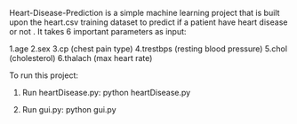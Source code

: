Heart-Disease-Prediction is a simple machine learning project that is built upon the heart.csv training dataset to predict if a patient have heart disease or not .
It takes  6 important parameters as input:

1.age
2.sex
3.cp (chest pain type)
4.trestbps (resting blood pressure)
5.chol (cholesterol)
6.thalach (max heart rate)

 To run this project:
 
 1. Run heartDisease.py:
      python heartDisease.py
    
 2. Run gui.py:
      python gui.py
